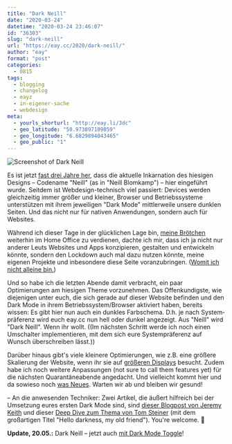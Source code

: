 ```yaml
---
title: "Dark Neill"
date: "2020-03-24"
datetime: "2020-03-24 23:46:07"
id: "36303"
slug: "dark-neill"
url: "https://eay.cc/2020/dark-neill/"
author: "eay"
format: "post"
categories:
  - 0815
tags:
  - blogging
  - changelog
  - eayz
  - in-eigener-sache
  - webdesign
meta:
  - yourls_shorturl: "http://eay.li/3dc"
  - geo_latitude: "50.973897189859"
  - geo_longitude: "6.6829894043465"
  - geo_public: "1"
---
```


![Screenshot of Dark Neill](https://eay.cc/uploads/2020/dark-neill.png)

Es ist jetzt [fast drei Jahre her](https://eay.cc/2017/introducing-neill/), dass die aktuelle Inkarnation des hiesigen Designs – Codename "Neill" (as in "Neill Blomkamp") – hier einge­führt wurde. Seitdem ist Webdesign-technisch viel passiert: Devices werden gleichzeitig immer größer und kleiner, Browser und Betriebs­systeme unterstützen mit ihrem jeweiligen "Dark Mode" mittlerweile unsere dunklen Seiten. Und das nicht nur für nativen Anwendungen, sondern auch für Websites.

Während ich dieser Tage in der glücklichen Lage bin, [meine Brötchen](https://hypercode.de) weiterhin im Home Office zu verdienen, dachte ich mir, dass ich ja nicht nur anderer Leuts Websites und Apps konzipieren, gestalten und entwickeln könnte, sondern den Lockdown auch mal dazu nutzen könnte, meine eigenen Projekte und inbe­sondere diese Seite voran­zubringen. ([Womit ich nicht alleine bin.](https://adactio.com/journal/16585))

Und so habe ich die letzten Abende damit verbracht, ein paar Optimierungen am hiesigen Theme vorzunehmen. Das Offenkundigste, wie diejenigen unter euch, die sich gerade auf dieser Website befinden und den Dark Mode in ihrem Betriebssystem/Browser aktiviert haben, bereits wissen: Es gibt hier nun auch ein dunkles Farbschema. D.h. je nach System­präferenz wird euch eay.cc nun hell oder dunkel angezeigt. Aus "Neill" wird "Dark Neill". Wenn ihr wollt. ((Im nächsten Schritt werde ich noch einen Umschalter implementieren, mit dem sich eure System­präferenz auf Wunsch überschreiben lässt.))

Darüber hinaus gibt's viele kleinere Opti­mierungen, wie z.B. eine größere Skalierung der Website, wenn ihr sie auf [größeren Displays](https://eay.cc/2020/eventuell-habe-ich-das-mit-dem-home-office-uebertrieben/) besucht. Zudem habe ich noch weitere Anpassungen (not sure to call them features yet) für die nächsten Quarantäne­abende angedacht. Und vielleicht kommt hier und da sowieso noch [was Neues](https://twitter.com/eay/status/1240755448367722497). Warten wir ab und bleiben wir gesund!

– An die anwesenden Techniker: Zwei Artikel, die äußert hilfreich bei der Um­setzung eures ersten Dark Mode sind, sind [dieser Blogpost von Jeremy Keith](https://adactio.com/journal/15941) und dieser [Deep Dive zum Thema von Tom Steiner](https://web.dev/prefers-color-scheme/) (mit dem großartigen Titel "Hello darkness, my old friend"). You're welcome. 🌚

**Update, 20.05.:** Dark Neill – jetzt auch [mit Dark Mode Toggle](https://eay.cc/2020/dark-mode-toggle/)!
